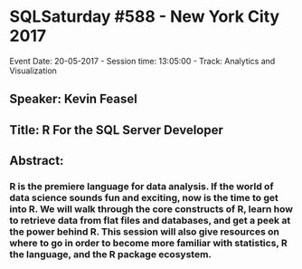 # SQLSaturday #588 - New York City 2017
Event Date: 20-05-2017 - Session time: 13:05:00 - Track: Analytics and Visualization
## Speaker: Kevin Feasel
## Title: R For the SQL Server Developer
## Abstract:
### R is the premiere language for data analysis.  If the world of data science sounds fun and exciting, now is the time to get into R.  We will walk through the core constructs of R, learn how to retrieve data from flat files and databases, and get a peek at the power behind R.  This session will also give resources on where to go in order to become more familiar with statistics, R the language, and the R package ecosystem.
